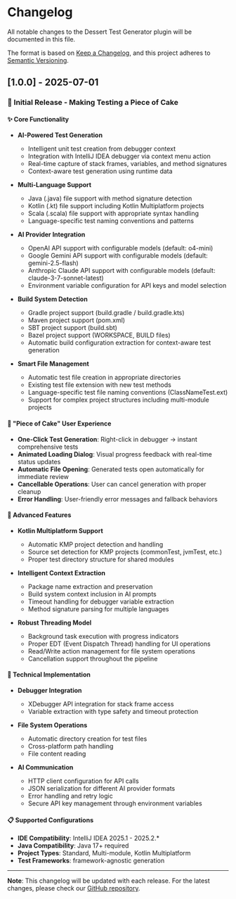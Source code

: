 # Changelog

All notable changes to the Dessert Test Generator plugin will be documented in this file.

The format is based on [Keep a Changelog](https://keepachangelog.com/en/1.0.0/),
and this project adheres to [Semantic Versioning](https://semver.org/spec/v2.0.0.html).

## [1.0.0] - 2025-07-01

### 🎉 Initial Release - Making Testing a Piece of Cake

#### ✨ Core Functionality
- **AI-Powered Test Generation**
  - Intelligent unit test creation from debugger context
  - Integration with IntelliJ IDEA debugger via context menu action
  - Real-time capture of stack frames, variables, and method signatures
  - Context-aware test generation using runtime data

- **Multi-Language Support**
  - Java (.java) file support with method signature detection
  - Kotlin (.kt) file support including Kotlin Multiplatform projects
  - Scala (.scala) file support with appropriate syntax handling
  - Language-specific test naming conventions and patterns

- **AI Provider Integration**
  - OpenAI API support with configurable models (default: o4-mini)
  - Google Gemini API support with configurable models (default: gemini-2.5-flash)
  - Anthropic Claude API support with configurable models (default: claude-3-7-sonnet-latest)
  - Environment variable configuration for API keys and model selection

- **Build System Detection**
  - Gradle project support (build.gradle / build.gradle.kts)
  - Maven project support (pom.xml)
  - SBT project support (build.sbt)
  - Bazel project support (WORKSPACE, BUILD files)
  - Automatic build configuration extraction for context-aware test generation

- **Smart File Management**
  - Automatic test file creation in appropriate directories
  - Existing test file extension with new test methods
  - Language-specific test file naming conventions (ClassNameTest.ext)
  - Support for complex project structures including multi-module projects

#### 🍰 "Piece of Cake" User Experience
- **One-Click Test Generation**: Right-click in debugger → instant comprehensive tests
- **Animated Loading Dialog**: Visual progress feedback with real-time status updates
- **Automatic File Opening**: Generated tests open automatically for immediate review
- **Cancellable Operations**: User can cancel generation with proper cleanup
- **Error Handling**: User-friendly error messages and fallback behaviors

#### 🔧 Advanced Features
- **Kotlin Multiplatform Support**
  - Automatic KMP project detection and handling
  - Source set detection for KMP projects (commonTest, jvmTest, etc.)
  - Proper test directory structure for shared modules

- **Intelligent Context Extraction**
  - Package name extraction and preservation
  - Build system context inclusion in AI prompts
  - Timeout handling for debugger variable extraction
  - Method signature parsing for multiple languages

- **Robust Threading Model**
  - Background task execution with progress indicators
  - Proper EDT (Event Dispatch Thread) handling for UI operations
  - Read/Write action management for file system operations
  - Cancellation support throughout the pipeline

#### 🎯 Technical Implementation
- **Debugger Integration**
  - XDebugger API integration for stack frame access
  - Variable extraction with type safety and timeout protection

- **File System Operations**
  - Automatic directory creation for test files
  - Cross-platform path handling
  - File content reading

- **AI Communication**
  - HTTP client configuration for API calls
  - JSON serialization for different AI provider formats
  - Error handling and retry logic
  - Secure API key management through environment variables

#### 📋 Supported Configurations
- **IDE Compatibility**: IntelliJ IDEA 2025.1 - 2025.2.*
- **Java Compatibility**: Java 17+ required
- **Project Types**: Standard, Multi-module, Kotlin Multiplatform
- **Test Frameworks**: framework-agnostic generation

---

**Note**: This changelog will be updated with each release. For the latest changes, please check our [GitHub repository](https://github.com/smijsm/Dessert).